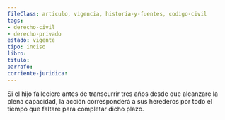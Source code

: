 ```yaml
---
fileClass: articulo, vigencia, historia-y-fuentes, codigo-civil
tags:
- derecho-civil
- derecho-privado
estado: vigente
tipo: inciso
libro:
titulo:
parrafo:
corriente-juridica:
---
```

Si el hijo falleciere antes de transcurrir tres años desde que alcanzare la plena capacidad, la acción corresponderá a sus herederos por todo el tiempo que faltare para completar dicho plazo.